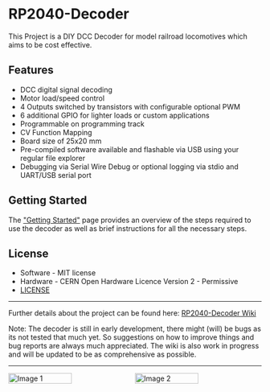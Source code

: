RP2040-Decoder
===============

This Project is a DIY DCC Decoder for model railroad locomotives which aims to be cost effective.

Features
--------

- DCC digital signal decoding
- Motor load/speed control
- 4 Outputs switched by transistors with configurable optional PWM
- 6 additional GPIO for lighter loads or custom applications
- Programmable on programming track
- CV Function Mapping
- Board size of 25x20 mm
- Pre-compiled software available and flashable via USB using your regular file explorer
- Debugging via Serial Wire Debug or optional logging via stdio and UART/USB serial port

Getting Started
------------


The ["Getting Started"](https://github.com/gab-k/RP2040-Decoder/wiki/Getting-started) page provides an overview of the steps required to use the decoder as well as brief instructions for all the necessary steps.


License
-------
- Software - MIT license
- Hardware - CERN Open Hardware Licence Version 2 - Permissive
- [LICENSE](https://github.com/gab-k/RP2040-Decoder/blob/main/LICENSE)

------------
Further details about the project can be found here:  [RP2040-Decoder Wiki](https://github.com/gab-k/RP2040-Decoder/wiki)

Note: The decoder is still in early development, there might (will) be bugs as its not tested that much yet.
So suggestions on how to improve things and bug reports are always much appreciated.
The wiki is also work in progress and will be updated to be as comprehensive as possible.

------------
<div style="display: flex; justify-content: space-between; align-items: center;">
  <img src="https://raw.githubusercontent.com/gab-k/RP2040-Decoder/refs/heads/gh-pages-dev/img/top.png" alt="Image 1" style="width: 50%;"/>
  <img src="https://raw.githubusercontent.com/gab-k/RP2040-Decoder/refs/heads/gh-pages-dev/img/bottom.png" alt="Image 2" style="width: 50%;"/>
</div>


